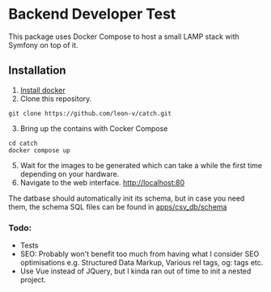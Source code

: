 # Backend Developer Test

This package uses Docker Compose to host a small LAMP stack with Symfony on top of it.

## Installation

1. [Install docker](https://docs.docker.com/get-docker/)
2. Clone this repository.
```
git clone https://github.com/leon-v/catch.git
```
3. Bring up the contains with Cocker Compose
```
cd catch
docker compose up
```
5. Wait for the images to be generated which can take a while the first time depending on your hardware.
4. Navigate to the web interface. [http://localhost:80](http://localhost:80)

The datbase should automatically init its schema, but in case you need them, the schema SQL files can be found in [apps/csv_db/schema](apps/csv_db/schema)

### Todo:
 - Tests
 - SEO: Probably won't benefit too much from having what I consider SEO optimisations e.g. Structured Data Markup, Various rel tags, og: tags etc.
 - Use Vue instead of JQuery, but I kinda ran out of time to init a nested project.